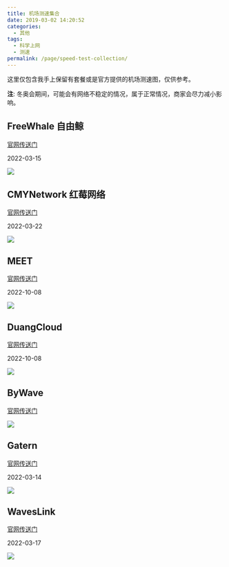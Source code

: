 ```yaml
---
title: 机场测速集合
date: 2019-03-02 14:20:52
categories:
  - 其他
tags:
  - 科学上网
  - 测速
permalink: /page/speed-test-collection/
---
```


这里仅包含我手上保留有套餐或是官方提供的机场测速图，仅供参考。

<!--more-->

**注**: 冬奥会期间，可能会有网络不稳定的情况，属于正常情况，商家会尽力减小影响。

## FreeWhale 自由鲸

[官网传送门](https://url.iszy.xyz/freewhale)

2022-03-15

![](https://img.iszy.xyz/1647350473118.png?x-oss-process=style/big)

## CMYNetwork 红莓网络

[官网传送门](https://url.iszy.xyz/cmynetwork)

2022-03-22

![](https://img.iszy.xyz/1647915704149.png?x-oss-process=style/big)

## MEET

[官网传送门](https://url.iszy.xyz/fspeed)

2022-10-08

![](https://img.iszy.xyz/1665244049497.png?x-oss-process=style/big)

## DuangCloud

[官网传送门](https://url.iszy.xyz/duangcloud)

2022-10-08

![](https://img.iszy.xyz/1665245508155.png?x-oss-process=style/big)

## ByWave

[官网传送门](https://url.iszy.xyz/bywave)

![](https://img.iszy.xyz/20200815171242.png?x-oss-process=style/big)

## Gatern

[官网传送门](https://url.iszy.xyz/gatern)

2022-03-14

![](https://img.iszy.xyz/1647254945638.png?x-oss-process=style/big)

## WavesLink

[官网传送门](https://url.iszy.xyz/waveslink)

2022-03-17

![](https://img.iszy.xyz/1657762227551.png?x-oss-process=style/big)
